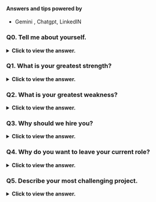 #### Answers and tips powered by

- Gemini , Chatgpt, LinkedIN

### Q0. Tell me about yourself.

<details>
  <summary> <b>Click to view the answer.</b> </summary>

**Preparation is key:**

1. **Use the job description to prepare.**

- Understand the company's mission, values, and culture. Tailor your responses to highlight how your skills and experience align with their **needs**.
  > Tie your story to their needs.

2. **Practice common questions:**

- Prepare answers for frequently asked questions like "Tell me about yourself," "What are your strengths and weaknesses?" and "Why do you want this job?". Use the STAR method (Situation, Task, Action, Result) to structure your answers and showcase concrete examples of your skills.

3. **Anticipate specific questions:**

- Based on the job description and your research, consider questions specific to the role or industry.
- Prepare answers that demonstrate your relevant knowledge and expertise.

**Delivery matters:**

1. **Be confident and articulate:**

- Speak clearly and concisely, avoiding filler words like "um" and "ah." Maintain good eye contact and project enthusiasm.

2. **Focus on relevance:**

- Keep your answers focused on the job and the company. _Don't ramble or share irrelevant personal information._

3. **Highlight achievements:**

- Use examples from your past experiences to demonstrate your skills and accomplishments. Quantify your results whenever possible.

4. **Be honest and genuine:**

- Be yourself and let your personality shine through. Avoid scripted or overly generic answers.

5. **Ask questions:**

- Show your interest in the company and the role by asking thoughtful questions.

</details>

### Q1. What is your greatest strength?

<details>
  <summary> <b>Click to view the answer.</b> </summary>

> When answering the question "What is your greatest strength?" during an interview, it's important to choose a strength that is relevant to the position you're applying for and to provide examples or anecdotes to support your answer.

1. **Be authentic** - don’t make up strengths that you think the employer wants to hear.
2. Tell a story about a work experience.
3. Be sure the strengths you share are aligned to the role you want.

**Example Response:**

- One of my greatest strengths is my ability to _adapt and learn quickly_ in fast-paced environments.
- As a frontend developer, I've had to keep up with rapidly evolving technologies and industry trends to deliver innovative solutions.
- For example, when our team encountered a project with a tight deadline and required knowledge of a new framework, I took the initiative to dive into learning it independently.
- Within a short period, I was proficient enough to contribute effectively to the project, ultimately helping us meet our deadline and exceed client expectations.
- I believe this adaptability and eagerness to learn have been key factors in my success as a developer, and I'm confident it will continue to serve me well in future challenges

</details>

### Q2. What is your greatest weakness?

<details>
  <summary> <b>Click to view the answer.</b> </summary>

> When discussing your greatest weakness in an interview, it's essential to approach it in a way that demonstrates self-awareness, growth mindset, and proactive measures you've taken to address or mitigate that weakness.

1. **Identify a genuine weakness:**

- Think about an area where you have room for improvement but avoid mentioning a critical skill required for the job.
- For example, you might choose time management, public speaking, or a technical skill that you're currently working on.

2. **Acknowledge the weakness:**

- Begin your response by acknowledging the weakness in a straightforward manner. This demonstrates honesty and self-awareness.

> Choose a trait that is not too relevant to the job.
> For example, if you're applying for a project manager role, choose a weakness that is more related to creativity, which is something that doesn't disqualify you from the description of the things that would make someone successful in that role

3. **Provide context:**

- Briefly explain why this particular weakness exists or how it has manifested in your work or professional life.

4. **Discuss steps taken to address it:**

- Describe specific actions you've taken or are currently taking to address the weakness.
- This demonstrates initiative and a commitment to self-improvement.

5. **Highlight progress or results:**

- If applicable, mention any progress you've made or results you've achieved in overcoming this weakness.
- This helps to show that you're actively working on self-improvement.

6. **Express openness to learning:**

- Conclude your response by expressing your willingness to learn and grow, emphasizing that you see addressing weaknesses as an ongoing process.
- That shows that you've got commitment to solving that problem and addressing it.

**Example Response:**

- "One area I've identified for improvement is my tendency to get overly focused on perfectionism.
- While attention to detail is crucial in frontend development, I've learned that striving for perfection on every task can sometimes lead to unnecessary delays or a reluctance to delegate.
- To address this, I've been working on balancing the pursuit of excellence with the need to prioritize tasks efficiently.
- I've also learned to recognize when a task reaches the point of diminishing returns and when it's time to move forward or seek input from colleagues.
- By embracing a mindset of continuous improvement and setting realistic expectations for myself, I've been able to manage this tendency more effectively and maintain a healthy balance between quality and productivity.

</details>

### Q3. Why should we hire you?

<details>
  <summary> <b>Click to view the answer.</b> </summary>

> When responding to the question "Why should we hire you?" in an interview, it's an opportunity to showcase your unique combination of skills, experience, and qualities that make you the ideal candidate for the role.

Start with the three or four best reasons you’ve got.
Cite results, credentials, and other people’s praise so you don’t seem self-absorbed.
Be concise, and invite follow-up questions at the end.

Here's a step-by-step approach to effectively answer the question "Why should we hire you?" in an interview:

1. **Understand the Job Requirements:**

- Review the job description and identify the key skills, qualifications, and qualities the employer is seeking in an ideal candidate.

2. **Reflect on Your Strengths:**

- Take some time to reflect on your own skills, experiences, and qualities that align with the job requirements.
- Consider examples from your past work experiences that demonstrate your capabilities.

3. **Identify Unique Selling Points:**

- Determine what sets you apart from other candidates.
- This could include specific technical skills, relevant experience, achievements, or personal attributes.

4. **Tailor Your Response:**

- Craft your answer to highlight the specific ways in which you meet the needs of the role and align with the company's values and goals.
- Make sure your response is relevant to the position and employer.

5. **Provide Evidence:**

- Support your claims with concrete examples or anecdotes from your past experiences.
- Use quantifiable achievements or success stories to demonstrate your impact.

6. **Express Enthusiasm and Confidence:**

- Convey your enthusiasm for the opportunity and confidence in your ability to excel in the role.
- Show that you're genuinely excited about the prospect of contributing to the company's success.

7. **Practice and Refine:**

- Practice delivering your response aloud to ensure clarity and coherence.
- Consider seeking feedback from a trusted friend, mentor, or career coach to help refine your answer.

8. **Be Authentic:**

- Be genuine and sincere in your response. Avoid exaggerating or fabricating information, as authenticity is key to building trust with the interviewer.

When responding to the question "Why should we hire you?" in an interview, it's an opportunity to showcase your unique combination of skills, experience, and qualities that make you the ideal candidate for the role. Here's a sample response:

**Example Response:**

- You should hire me because I bring a proven track record of success in frontend development, coupled with a passion for creating exceptional user experiences.
- With over two years of experience in startups and international IT firms, I've honed my skills in crafting visually stunning interfaces and optimizing web performance to drive business objectives.
- Additionally, my recognition as Hero of the Month and winning awards for hackathon contributions highlight my ability to deliver tangible results and contribute positively to team dynamics.
- I thrive in collaborative environments, where I can leverage my creativity and technical expertise to solve complex challenges and exceed expectations. - - I'm committed to continuous learning and staying abreast of the latest industry trends, ensuring that I can bring fresh insights and innovative solutions to your projects.
- Ultimately, I'm confident that my combination of skills, experience, and passion make me the perfect fit to contribute to the success of your team."

</details>

### Q4. Why do you want to leave your current role?

<details>
  <summary> <b>Click to view the answer.</b> </summary>

> When answering the question "Why do you want to leave your current role?" in an interview, it's important to be honest and diplomatic. Here's a simple and effective approach to tackle this question:

1. **Be Honest but Tactful:**

- Acknowledge any valid reasons for wanting to leave your current role, such as seeking new challenges, career advancement, or a better fit with your skills and interests.

2. **Focus on the Future:**

- Emphasize what you're looking for in your next role rather _than dwelling on any negatives about your current position_.
- Highlight aspects of the new opportunity that align with your career goals and aspirations.

3. **Stay Positive:**

- Keep your response positive and professional.
- Avoid speaking negatively about your current employer or colleagues, as this can reflect poorly on you.

4. **Highlight Growth Opportunities:**

- Discuss how the new role offers opportunities for professional development, learning, and growth that are not available in your current position.

5. **Tailor Your Response:**

- Customize your answer to align with the specific attributes of the company and role you're interviewing for.
- Show that you've done your research and are genuinely excited about the opportunity.

**Example Response:**

- I'm grateful for the experiences and opportunities I've had in my current role, but I've reached a point where I'm looking for new challenges and growth opportunities.
- I'm excited about the prospect of joining a dynamic team like yours, where I can further develop my skills and contribute to meaningful projects.
- Your company's focus on innovation and commitment to employee development resonates with my career goals, and
- I believe this role aligns perfectly with what I'm looking for in my next step.

**Example Response:**

"I made the decision to leave my previous role due to a challenging work environment that was negatively impacting my physical and mental well-being. Despite my efforts to navigate the situation, I ultimately prioritized my health and well-being. I'm now eager to transition into a more positive and supportive work environment where I can thrive and contribute effectively."

</details>

### Q5. Describe your most challenging project.

<details>
  <summary> <b>Click to view the answer.</b> </summary>

> When describing your most challenging project in an interview, it's essential to showcase your problem-solving skills, resilience, and ability to overcome obstacles. Here's a simple and effective approach to answering this question:

1. **Describe the Project:**

- Provide a concise description of the project, including its goals, timeline, and any specific challenges it presented.
- Highlight the complexity or scale of the project to emphasize its significance.

2. **Identify the Challenges:**

- Clearly outline the main challenges or obstacles you encountered during the project.
- This could include technical difficulties, resource constraints, tight deadlines, or unforeseen complications.

3. **Discuss Your Approach:**

- Explain how you approached the challenges and developed strategies to address them.
- Highlight any innovative solutions or creative problem-solving techniques you employed.

4. **Share Results or Outcomes:**

- Describe the results or outcomes of your efforts, including how you overcame the challenges and achieved success despite the obstacles.
- Quantify your achievements if possible to demonstrate the impact of your work.

5. **Reflect on Lessons Learned:**

- Reflect on what you learned from the experience and how it has contributed to your growth and development as a professional.
- Discuss any insights or key takeaways that you gained from overcoming the challenges.

**Example Response:**

- In my previous role, I was tasked with leading a project to overhaul our company's website to improve user experience and functionality.
- The project had a tight deadline and required coordination across multiple teams.
- One of the biggest challenges we faced was integrating a new e-commerce platform while ensuring seamless transition and minimal disruption to users.
- To address this challenge, I organized regular meetings with stakeholders to align on priorities and milestones, and I implemented a phased approach to development and testing to mitigate risks.
- Despite encountering technical issues and unexpected delays along the way, we were able to successfully launch the new website on schedule, resulting in a significant increase in user engagement and online sales.
- This experience taught me the importance of effective communication, adaptability, and perseverance in overcoming obstacles, and it has strengthened my ability to lead complex projects under pressure."

</details>
